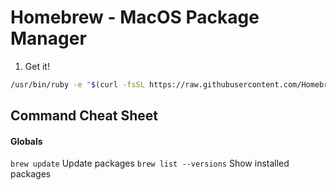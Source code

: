 Homebrew - MacOS Package Manager
================================

1. Get it!

```bash
/usr/bin/ruby -e "$(curl -fsSL https://raw.githubusercontent.com/Homebrew/install/master/install)"
```

## Command Cheat Sheet

#### Globals

`brew update`	Update packages
`brew list --versions`	Show installed packages
